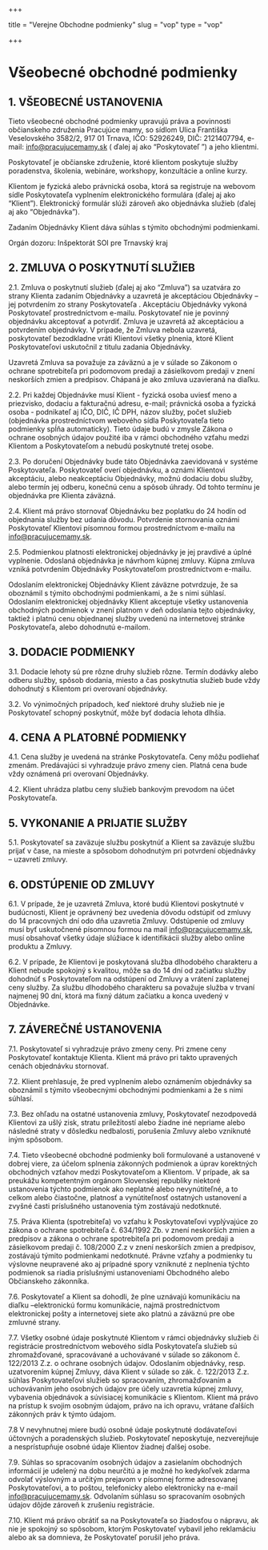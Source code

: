 +++

title = "Verejne Obchodne podmienky"
slug = "vop"
type = "vop"

+++

# Všeobecné obchodné podmienky

## 1. VŠEOBECNÉ USTANOVENIA

Tieto všeobecné obchodné podmienky upravujú práva a povinnosti občianskeho združenia Pracujúce mamy, so sídlom
Ulica Františka Veselovského 3582/2, 917 01 Trnava, IČO: 52926249, DIČ: 2121407794, e-mail: info@pracujucemamy.sk (
ďalej aj ako “Poskytovateľ ”) a jeho klientmi.

Poskytovateľ je občianske združenie, ktoré klientom poskytuje služby poradenstva, školenia, webináre, workshopy,
konzultácie a online kurzy.

Klientom je fyzická alebo právnická osoba, ktorá sa registruje na webovom sídle Poskytovateľa vyplnením
elektronického formulára (ďalej aj ako “Klient”). Elektronický formulár slúži zároveň ako objednávka
služieb (ďalej aj ako “Objednávka”).

Zadaním Objednávky Klient dáva súhlas s týmito obchodnými podmienkami.

Orgán dozoru: Inšpektorát SOI pre Trnavský kraj

## 2. ZMLUVA O POSKYTNUTÍ SLUŽIEB

2.1. Zmluva o poskytnutí služieb (ďalej aj ako “Zmluva”) sa uzatvára zo strany Klienta zadaním Objednávky a
uzavretá je akceptáciou Objednávky – jej potvrdením zo strany Poskytovateľa . Akceptáciu Objednávky vykoná
Poskytovateľ prostredníctvom e-mailu. Poskytovateľ nie je povinný objednávku akceptovať a potvrdiť. Zmluva je
uzavretá až akceptáciou a potvrdením objednávky. V prípade, že Zmluva nebola uzavretá, poskytovateľ bezodkladne
vráti Klientovi všetky plnenia, ktoré Klient Poskytovateľovi uskutočnil z titulu zadania Objednávky. 

Uzavretá Zmluva sa považuje za záväznú a je v súlade so Zákonom o ochrane spotrebiteľa pri podomovom predaji a zásielkovom predaji v znení neskorších zmien a predpisov. Chápaná je ako zmluva uzavieraná na diaľku.

2.2. Pri každej Objednávke musí Klient - fyzická osoba uviesť meno a priezvisko, dodaciu a fakturačnú adresu, e-mail; právnická osoba a fyzická osoba - podnikateľ aj IČO, DIČ, IČ DPH, názov služby, počet služieb (objednávka prostredníctvom webového sídla Poskytovateľa tieto podmienky spĺňa automaticky).
Tieto údaje budú v zmysle Zákona o ochrane osobných údajov použité iba v rámci obchodného vzťahu medzi Klientom a Poskytovateľom a nebudú poskytnuté tretej osobe.

 2.3. Po doručení Objednávky bude táto Objednávka zaevidovaná v systéme Poskytovateľa. Poskytovateľ overí objednávku, a oznámi Klientovi akceptáciu, alebo neakceptáciu Objednávky, možnú dodaciu dobu služby, alebo termín jej odberu, konečnú cenu a spôsob úhrady. Od tohto termínu je objednávka pre Klienta záväzná.

2.4.  Klient má právo stornovať Objednávku bez poplatku do 24 hodín od objednania služby bez udania dôvodu. Potvrdenie stornovania oznámi Poskytovateľ Klientovi písomnou formou prostredníctvom e-mailu na info@pracujucemamy.sk.

2.5. Podmienkou platnosti elektronickej objednávky je jej pravdivé a úplné vyplnenie. Odoslaná objednávka je návrhom kúpnej zmluvy. Kúpna zmluva vzniká potvrdením Objednávky Poskytovateľom prostredníctvom e-mailu. 

Odoslaním elektronickej Objednávky Klient záväzne potvrdzuje, že sa oboznámil s týmito obchodnými podmienkami, a že s nimi súhlasí. Odoslaním elektronickej objednávky Klient akceptuje všetky ustanovenia obchodných podmienok v znení platnom v deň odoslania tejto objednávky, taktiež i platnú cenu objednanej služby uvedenú na internetovej stránke Poskytovateľa, alebo dohodnutú e-mailom. 


## 3. DODACIE PODMIENKY

3.1. Dodacie lehoty sú pre rôzne druhy služieb rôzne. Termín dodávky alebo odberu služby, spôsob dodania, miesto a čas poskytnutia služieb bude vždy dohodnutý s Klientom pri overovaní objednávky.

3.2. Vo výnimočných prípadoch, keď niektoré druhy služieb nie je Poskytovateľ schopný poskytnúť,  môže byť dodacia lehota dlhšia.


## 4. CENA A PLATOBNÉ PODMIENKY

4.1. Cena služby je uvedená na stránke Poskytovateľa. Ceny môžu podliehať zmenám. Predávajúci si vyhradzuje právo zmeny cien. Platná cena bude vždy oznámená pri overovaní Objednávky.

4.2. Klient uhrádza platbu ceny služieb bankovým prevodom na účet Poskytovateľa.


## 5. VYKONANIE A PRIJATIE SLUŽBY 

5.1. Poskytovateľ sa zaväzuje službu poskytnúť a Klient sa zaväzuje službu prijať v čase, na mieste a spôsobom dohodnutým pri potvrdení objednávky – uzavretí zmluvy. 


 ## 6. ODSTÚPENIE OD ZMLUVY

6.1. V prípade, že je uzavretá Zmluva, ktoré budú Klientovi poskytnuté v budúcnosti, Klient je oprávnený bez uvedenia dôvodu odstúpiť od zmluvy do 14 pracovných dní odo dňa uzavretia Zmluvy. Odstúpenie od zmluvy musí byť uskutočnené písomnou formou na mail info@pracujucemamy.sk, musí obsahovať všetky údaje slúžiace k identifikácii služby alebo online produktu a Zmluvy. 

6.2. V prípade, že Klientovi je poskytovaná služba dlhodobého charakteru a Klient nebude spokojný s kvalitou, môže sa do 14 dní od začiatku služby dohodnúť s Poskytovateľom na odstúpení od Zmluvy a vrátení zaplatenej ceny služby. Za službu dlhodobého charakteru sa považuje služba v trvaní najmenej 90 dní, ktorá ma fixný dátum začiatku a konca uvedený v Objednávke.


## 7. ZÁVEREČNÉ USTANOVENIA

7.1. Poskytovateľ si vyhradzuje právo zmeny ceny. Pri zmene ceny Poskytovateľ kontaktuje Klienta. Klient má právo pri takto upravených cenách objednávku stornovať.

7.2. Klient prehlasuje, že pred vyplnením alebo oznámením objednávky sa oboznámil s týmito všeobecnými obchodnými podmienkami a že s nimi súhlasí. 

7.3. Bez ohľadu na ostatné ustanovenia zmluvy, Poskytovateľ nezodpovedá Klientovi za ušlý zisk, stratu príležitostí alebo žiadne iné nepriame alebo následné straty v dôsledku nedbalosti, porušenia Zmluvy alebo vzniknuté iným spôsobom.

7.4. Tieto všeobecné obchodné podmienky boli formulované a ustanovené v dobrej viere, za účelom splnenia zákonných podmienok a úprav korektných obchodných vzťahov medzi Poskytovateľom a Klientom. V prípade, ak sa preukážu kompetentným orgánom Slovenskej republiky niektoré ustanovenia týchto podmienok ako neplatné alebo nevynútiteľné, a to celkom alebo čiastočne, platnosť a vynútiteľnosť ostatných ustanovení a zvyšné časti príslušného ustanovenia tým zostávajú nedotknuté.

7.5. Práva Klienta (spotrebiteľa) vo vzťahu k Poskytovateľovi vyplývajúce zo zákona o ochrane spotrebiteľa č. 634/1992 Zb. v znení neskorších zmien a predpisov a zákona o ochrane spotrebiteľa pri podomovom predaji a zásielkovom predaji č. 108/2000 Z.z v znení neskorších zmien a predpisov, zostávajú týmito podmienkami nedotknuté.
Právne vzťahy a podmienky tu výslovne neupravené ako aj prípadné spory vzniknuté z neplnenia týchto podmienok sa riadia príslušnými ustanoveniami Obchodného alebo Občianskeho zákonníka.

7.6. Poskytovateľ a Klient sa dohodli, že plne uznávajú komunikáciu na diaľku –elektronickú formu komunikácie, najmä prostredníctvom elektronickej pošty a internetovej siete ako platnú a záväznú pre obe zmluvné strany.

7.7. Všetky osobné údaje poskytnuté Klientom v rámci objednávky služieb či registrácie prostredníctvom webového sídla Poskytovateľa služieb sú zhromažďované, spracovávané a uchovávané v súlade so zákonom č. 122/2013 Z.z. o ochrane osobných údajov.
Odoslaním objednávky, resp. uzatvorením kúpnej Zmluvy, dáva Klient v súlade so zák. č. 122/2013 Z.z. súhlas Poskytovateľovi služieb so spracovaním, zhromažďovaním a uchovávaním jeho osobných údajov pre účely uzavretia kúpnej zmluvy, vybavenia objednávok a súvisiacej komunikácie s Klientom.
Klient má právo na prístup k svojim osobným údajom, právo na ich opravu, vrátane ďalších zákonných práv k týmto údajom.

7.8 V nevyhnutnej miere budú osobné údaje poskytnuté dodávateľovi účtovných a poradenských služieb. Poskytovateľ neposkytuje, nezverejňuje a nesprístupňuje osobné údaje Klientov žiadnej ďalšej osobe.  

7.9. Súhlas so spracovaním osobných údajov a zasielaním obchodných informácií je udelený na dobu neurčitú a je možné ho kedykoľvek zdarma odvolať výslovným a určitým prejavom v písomnej forme adresovanej Poskytovateľovi, a to poštou, telefonicky alebo elektronicky na e-mail info@pracujucemamy.sk. Odvolaním súhlasu so spracovaním osobných údajov dôjde zároveň k zrušeniu registrácie.

7.10. Klient má právo obrátiť sa na Poskytovateľa so žiadosťou o nápravu, ak nie je spokojný so spôsobom, ktorým Poskytovateľ vybavil jeho reklamáciu alebo ak sa domnieva, že Poskytovateľ porušil jeho práva.


